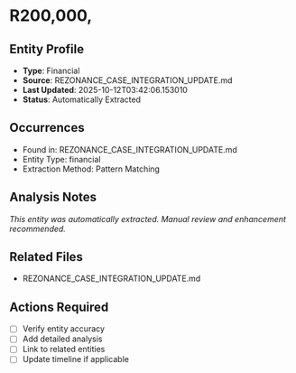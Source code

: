 # R200,000,

## Entity Profile
- **Type**: Financial
- **Source**: REZONANCE_CASE_INTEGRATION_UPDATE.md
- **Last Updated**: 2025-10-12T03:42:06.153010
- **Status**: Automatically Extracted

## Occurrences
- Found in: REZONANCE_CASE_INTEGRATION_UPDATE.md
- Entity Type: financial
- Extraction Method: Pattern Matching

## Analysis Notes
*This entity was automatically extracted. Manual review and enhancement recommended.*

## Related Files
- REZONANCE_CASE_INTEGRATION_UPDATE.md

## Actions Required
- [ ] Verify entity accuracy
- [ ] Add detailed analysis
- [ ] Link to related entities
- [ ] Update timeline if applicable
